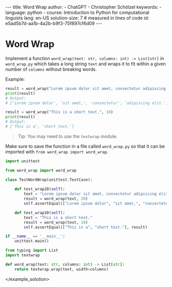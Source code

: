 <exercise>
<description>
---
title: Word Wrap
author:
- ChatGPT
- Christopher Schölzel
keywords:
- language: python
- course: Introduction to Python for computational linguists
lang: en-US
solution-size: 7  # measured in lines of code
id: e5ad5b7d-aa1b-4a2b-b9f3-75f897cf6d09
---

# Word Wrap

Implement a function `word_wrap(text: str, columns: int) -> List[str]` in `word_wrap.py` which takes a long string `text` and wraps it to fit within a given number of `columns` without breaking words. 

Example:

```python
result = word_wrap("Lorem ipsum dolor sit amet, consectetur adipiscing elit.", 20)
print(result)
# Output:
# ['Lorem ipsum dolor', 'sit amet,', 'consectetur', 'adipiscing elit.']

result = word_wrap("This is a short text.", 10)
print(result)
# Output:
# ['This is a', 'short text.']
```

> Tip: You may need to use the `textwrap` module.

Make sure to save the function in a file called `word_wrap.py` so that it can be imported with `from word_wrap import word_wrap`.

</description>
<unittest>

```python
import unittest

from word_wrap import word_wrap

class TestWordWrap(unittest.TestCase):
    
    def test_wrap20(self):
        text = "Lorem ipsum dolor sit amet, consectetur adipiscing elit."
        result = word_wrap(text, 20)
        self.assertEqual(["Lorem ipsum dolor", "sit amet,", "consectetur", "adipiscing elit."], result)

    def test_wrap10(self):
        text = "This is a short text."
        result = word_wrap(text, 10)
        self.assertEqual(["This is a", "short text."], result)

if __name__ == '__main__':
    unittest.main()
```

</unittest>
<example_solution>

```python
from typing import List
import textwrap

def word_wrap(text: str, columns: int) -> List[str]:
    return textwrap.wrap(text, width=columns)
```
</example_solution>
</exercise>